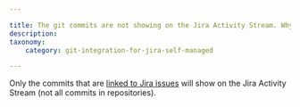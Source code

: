 ```yaml
---

title: The git commits are not showing on the Jira Activity Stream. Why?
description:
taxonomy:
    category: git-integration-for-jira-self-managed

---
```

Only the commits that are [linked to Jira issues](/wiki/spaces/GIJDC/pages/1930398265/Linking+git+commits+to+Jira+issues) will show on the Jira Activity Stream (not all commits in repositories).

